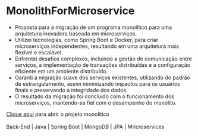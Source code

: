 # MonolithForMicroservice
<div>
  <ul>
    <li>Proposta para a migração de um programa monolítico para uma arquitetura inovadora baseada em microserviços.</li>
    <li>Utilizei tecnologias, como Spring Boot e Docker, para criar microserviços independentes, resultando em uma arquitetura mais flexível e escalável.</li>
    <li>Enfrentei desafios complexos, incluindo a gestão de comunicação entre serviços, a implementação de transações distribuídas e a configuração eficiente em um ambiente distribuído.</li>
    <li>Garanti a migração suave dos serviços existentes, utilizando do padrão de estrangulamento, assim minimizando impactos para os usuários finais e preservando a integridade dos dados.</li>
    <li>O resultado da migração foi concluído com o funcionamento dos microserviços, mantendo-se fiel com o desempenho do monólito.</li>
  </ul>
</div>
<div>
  <a href="https://github.com/github-ebac/backend-java-pro" target="_blank">Clique aqui</a> para abrir o projeto monolítico
</div>
<br/>
<div>
  Back-End  |  Java  |  Spring Boot  |  MongoDB  |  JPA  |  Mricroservices
</div>
